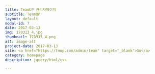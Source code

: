 ```yaml
---
title: TeamUP 관리자페이지
subtitle: TeamUP
layout: default
modal-id: 7
date: 2017-03-13
img: 170313_4.jpg
thumbnail: 170313_4.png
alt: image-alt
project-date: 2017-03-13
site: <a href="https://tmup.com/admin/team" target="_blank">Go</a>
category: homepage
description: jquery/html/css

---
```

